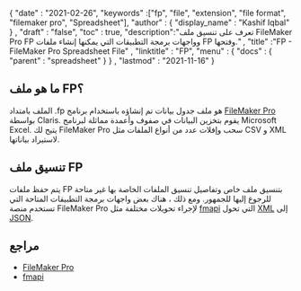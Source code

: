 {
  "date" : "2021-02-26",
  "keywords" :["fp", "file", "extension", "file format", "filemaker pro", "Spreadsheet"],
  "author" : {
    "display_name" : "Kashif Iqbal"
} ,
  "draft" : "false",
  "toc" : true,
  "description":"تعرف على تنسيق ملف FileMaker Pro FP وواجهات برمجة التطبيقات التي يمكنها إنشاء ملفات FP وفتحها." ,
  "title" :"FP - FileMaker Pro Spreadsheet File" ,
  "linktitle" : "FP",
  "menu" : {
    "docs" : {
      "parent" : "spreadsheet"
}
} ,
  "lastmod" : "2021-11-16"
}

## ما هو ملف FP؟

الملف بامتداد .fp هو ملف جدول بيانات تم إنشاؤه باستخدام برنامج [FileMaker Pro](https://www.claris.com/filemaker/pro/) بواسطة Claris. يقوم بتخزين البيانات في صفوف وأعمدة مماثلة لبرنامج Microsoft Excel. يتيح لك FileMaker Pro سحب وإفلات عدد من أنواع الملفات مثل CSV و XML لاستيراد بياناتها.

## تنسيق ملف FP

يتم حفظ ملفات FP بتنسيق ملف خاص وتفاصيل تنسيق الملفات الخاصة بها غير متاحة للرجوع إليها للجمهور. ومع ذلك ، هناك بعض واجهات برمجة التطبيقات المتاحة التي تستخدم منصة FileMaker Pro لإجراء تحويلات مختلفة مثل [fmapi](https://github.com/stevenwhitespacesystems/fm-xml2json) التي تحول [XML](/ar/web/xml/) إلى [JSON](/ar/web/json/).

## مراجع

* [FileMaker Pro](https://www.claris.com/filemaker/pro/)
* [fmapi](https://github.com/stevenwhitespacesystems/fm-xml2json)

